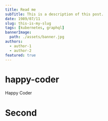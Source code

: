 ```yaml
---
title: Read me
subTitle: This is a description of this post.
date: 1989/07/11
slug: this-is-my-slug
tags: [kubernetes, graphql]
bannerImage: 
  path: ./assets/banner.jpg
authors:
  - author-1
  - author-2
featured: true
---
```


# happy-coder
Happy Coder

# Second
